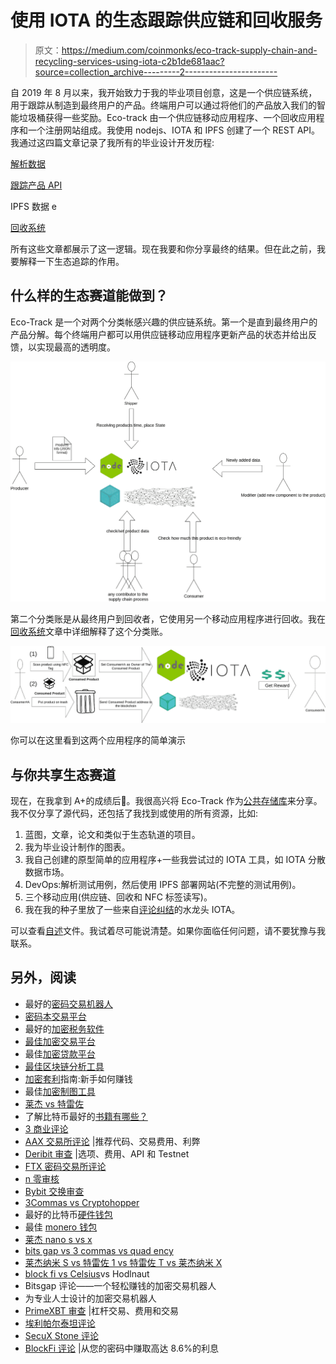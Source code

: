 # 使用 IOTA 的生态跟踪供应链和回收服务

> 原文：<https://medium.com/coinmonks/eco-track-supply-chain-and-recycling-services-using-iota-c2b1de681aac?source=collection_archive---------2----------------------->

自 2019 年 8 月以来，我开始致力于我的毕业项目创意，这是一个供应链系统，用于跟踪从制造到最终用户的产品。终端用户可以通过将他们的产品放入我们的智能垃圾桶获得一些奖励。Eco-track 由一个供应链移动应用程序、一个回收应用程序和一个注册网站组成。我使用 nodejs、IOTA 和 IPFS 创建了一个 REST API。我通过这四篇文章记录了我所有的毕业设计开发历程:

[解析数据](/coinmonks/playing-with-iota-parsing-data-for-supply-chain-project-b46806170c6)

[跟踪产品 API](/coinmonks/make-a-rest-api-to-track-products-51fb65e4ab4d)

IPFS 数据 e

[回收系统](/coinmonks/recycling-system-using-iota-2172ecc7444)

所有这些文章都展示了这一逻辑。现在我要和你分享最终的结果。但在此之前，我要解释一下生态追踪的作用。

## 什么样的生态赛道能做到？

Eco-Track 是一个对两个分类帐感兴趣的供应链系统。第一个是直到最终用户的产品分解。每个终端用户都可以用供应链移动应用程序更新产品的状态并给出反馈，以实现最高的透明度。

![](img/ea4e332ce0aab48634fa8b6cbb56fa9a.png)

第二个分类账是从最终用户到回收者，它使用另一个移动应用程序进行回收。我在[回收系统](/coinmonks/recycling-system-using-iota-2172ecc7444)文章中详细解释了这个分类账。

![](img/01387dc01e8831291b3ce5e89f69eb97.png)

你可以在这里看到这两个应用程序的简单演示

## 与你共享生态赛道

现在，在我拿到 A+的成绩后💃。我很高兴将 Eco-Track 作为[公共存储库](https://github.com/yehia67/Eco-Track)来分享。我不仅分享了源代码，还包括了我找到或使用的所有资源，比如:

1.  蓝图，文章，论文和类似于生态轨道的项目。
2.  我为毕业设计制作的图表。
3.  我自己创建的原型简单的应用程序+一些我尝试过的 IOTA 工具，如 IOTA 分散数据市场。
4.  DevOps:解析测试用例，然后使用 IPFS 部署网站(不完整的测试用例)。
5.  三个移动应用(供应链、回收和 NFC 标签读写)。
6.  我在我的种子里放了一些来自[评论纠结](https://faucet.comnet.einfachiota.de/#/)的水龙头 IOTA。

可以查看[自述](https://github.com/yehia67/Eco-Track/blob/master/README.md)文件。我试着尽可能说清楚。如果你面临任何问题，请不要犹豫与我联系。

## 另外，阅读

*   最好的[密码交易机器人](/coinmonks/crypto-trading-bot-c2ffce8acb2a)
*   [密码本交易平台](/coinmonks/top-10-crypto-copy-trading-platforms-for-beginners-d0c37c7d698c)
*   最好的[加密税务软件](/coinmonks/best-crypto-tax-tool-for-my-money-72d4b430816b)
*   [最佳加密交易平台](/coinmonks/the-best-crypto-trading-platforms-in-2020-the-definitive-guide-updated-c72f8b874555)
*   最佳[加密贷款平台](/coinmonks/top-5-crypto-lending-platforms-in-2020-that-you-need-to-know-a1b675cec3fa)
*   [最佳区块链分析工具](https://bitquery.io/blog/best-blockchain-analysis-tools-and-software)
*   [加密套利](/coinmonks/crypto-arbitrage-guide-how-to-make-money-as-a-beginner-62bfe5c868f6)指南:新手如何赚钱
*   最佳[加密制图工具](/coinmonks/what-are-the-best-charting-platforms-for-cryptocurrency-trading-85aade584d80)
*   [莱杰 vs 特雷佐](/coinmonks/ledger-vs-trezor-best-hardware-wallet-to-secure-cryptocurrency-22c7a3fd391e)
*   了解比特币最好的[书籍有哪些？](/coinmonks/what-are-the-best-books-to-learn-bitcoin-409aeb9aff4b)
*   [3 商业评论](/coinmonks/3commas-review-an-excellent-crypto-trading-bot-2020-1313a58bec92)
*   [AAX 交易所评论](/coinmonks/aax-exchange-review-2021-67c5ea09330c) |推荐代码、交易费用、利弊
*   [Deribit 审查](/coinmonks/deribit-review-options-fees-apis-and-testnet-2ca16c4bbdb2) |选项、费用、API 和 Testnet
*   [FTX 密码交易所评论](/coinmonks/ftx-crypto-exchange-review-53664ac1198f)
*   [n 零审核](/coinmonks/ngrave-zero-review-c465cf8307fc)
*   [Bybit 交换审查](/coinmonks/bybit-exchange-review-dbd570019b71)
*   [3Commas vs Cryptohopper](/coinmonks/cryptohopper-vs-3commas-vs-shrimpy-a2c16095b8fe)
*   最好的比特币[硬件钱包](/coinmonks/the-best-cryptocurrency-hardware-wallets-of-2020-e28b1c124069?source=friends_link&sk=324dd9ff8556ab578d71e7ad7658ad7c)
*   最佳 [monero 钱包](https://blog.coincodecap.com/best-monero-wallets)
*   [莱杰 nano s vs x](https://blog.coincodecap.com/ledger-nano-s-vs-x)
*   [bits gap vs 3 commas vs quad ency](https://blog.coincodecap.com/bitsgap-3commas-quadency)
*   [莱杰纳米 S vs 特雷佐 1 vs 特雷佐 T vs 莱杰纳米 X](https://blog.coincodecap.com/ledger-nano-s-vs-trezor-one-ledger-nano-x-trezor-t)
*   [block fi vs Celsius](/coinmonks/blockfi-vs-celsius-vs-hodlnaut-8a1cc8c26630)vs Hodlnaut
*   Bitsgap 评论——一个轻松赚钱的加密交易机器人
*   为专业人士设计的加密交易机器人
*   [PrimeXBT 审查](/coinmonks/primexbt-review-88e0815be858) |杠杆交易、费用和交易
*   [埃利帕尔泰坦评论](/coinmonks/ellipal-titan-review-85e9071dd029)
*   [SecuX Stone 评论](https://blog.coincodecap.com/secux-stone-hardware-wallet-review)
*   [BlockFi 评论](/coinmonks/blockfi-review-53096053c097) |从您的密码中赚取高达 8.6%的利息